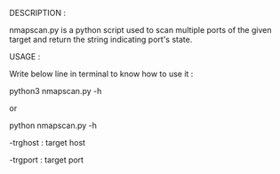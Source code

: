 DESCRIPTION :

nmapscan.py is a python script used to scan multiple ports of the given target and return the string indicating port's state.

USAGE :

Write below line in terminal to know how to use it :

python3 nmapscan.py -h
	
or

python nmapscan.py -h
 
 
-trghost : target host

-trgport : target port
		 
		 
